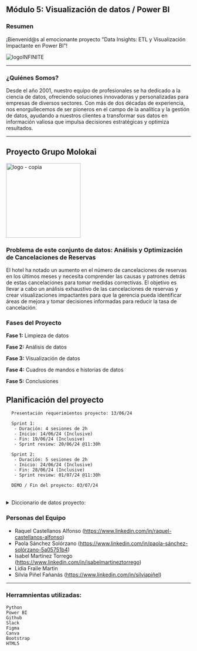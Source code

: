 ## Módulo 5: Visualización de datos / Power BI

### Resumen

¡Bienvenid@s al emocionante proyecto "Data Insights: ETL y Visualización Impactante en Power BI"!

![logoINFINITE](https://github.com/RachelCaste/project-da-promo-H-modulo-4-team-2/assets/99440874/d08b8201-38cd-48c1-93f2-b6b64a0f1a52)

_ _ _

### ¿Quiénes Somos?

Desde el año 2001, nuestro equipo de profesionales se ha dedicado a la ciencia de datos, ofreciendo soluciones innovadoras y personalizadas para empresas de diversos sectores. Con más de dos décadas de experiencia, nos enorgullecemos de ser pioneros en el campo de la analítica y la gestión de datos, ayudando a nuestros clientes a transformar sus datos en información valiosa que impulsa decisiones estratégicas y optimiza resultados.

_ _ _

## Proyecto Grupo Molokai


<img width="203" alt="logo - copia" src="https://github.com/RachelCaste/project-da-promo-H-modulo-4-team-2/assets/99440874/6abf7bc0-3d70-41ae-a2bd-281bfcb22700">

### Problema de este conjunto de datos: Análisis y Optimización de Cancelaciones de Reservas

  <p> El hotel ha notado un aumento en el número de cancelaciones de reservas en los últimos meses y necesita comprender las causas y patrones detrás de estas cancelaciones para tomar medidas correctivas. 
  El objetivo es llevar a cabo un análisis exhaustivo de las cancelaciones de reservas y crear visualizaciones impactantes para que la gerencia pueda identificar áreas de mejora y tomar decisiones informadas 
  para reducir la tasa de cancelación. </p>


### Fases del Proyecto 

**Fase 1:** Limpieza de datos

**Fase 2:** Análisis de datos

**Fase 3:** Visualización de datos

**Fase 4:** Cuadros de mandos e historias de datos

**Fase 5:** Conclusiones

<h2> Planificación del proyecto</h2>

      Presentación requerimientos proyecto: 13/06/24
      
      Sprint 1:
       - Duración: 4 sesiones de 2h 
       - Inicio: 14/06/24 (Inclusive)
       - Fin: 19/06/24 (Inclusive)
       - Sprint review: 20/06/24 @11:30h 
 
      Sprint 2:
       - Duración: 5 sesiones de 2h 
       - Inicio: 24/06/24 (Inclusive)
       - Fin: 28/06/24 (Inclusive)
       - Sprint review: 01/07/24 @11:30h

      DEMO / Fin del proyecto: 03/07/24 

</br>
<details>
  <summary> Diccionario de datos proyecto:</summary>
  </br>
        <table>
            <thead>
                <tr>
                    <th>Columna</th>
                    <th>Descripción</th>
                </tr>
            </thead>
            <tbody>
                   <tr><td>hotel</td><td> Tipo de hotel</td></tr>
                   <tr><td>is_canceled</td><td> Indica si la reserva fue cancelada (True) o no (False)</td></tr>
                   <tr><td>lead_time</td><td> Número de días entre la fecha de reserva y la fecha de llegada al hotel</td></tr>
                   <tr><td>arrival_date_year</td><td> Año de llegada al hotel</td></tr>
                   <tr><td>arrival_date_month</td><td> Mes de llegada al hotel</td></tr>
                   <tr><td>arrival_date_week_number</td><td> Número de la semana de llegada al hotel</td></tr>
                   <tr><td>arrival_date_day_of_month</td><td> Día del mes de llegada al hotel</td></tr>
                   <tr><td>stays_in_weekend_nights</td><td> Número de noches que el cliente se quedó durante el fin de semana</td></tr>
                   <tr><td>stays_in_week_nights</td><td> Número de noches que el cliente se quedó durante la semana</td></tr>
                   <tr><td>adults</td><td> Número de adultos que acompañaban al cliente en la reserva</td></tr>
                   <tr><td>children</td><td> Número de niños que acompañaban al cliente en la reserva</td></tr>
                   <tr><td>babies</td><td> Número de bebés que acompañaban al cliente en la reserva</td></tr>
                   <tr><td>meal</td><td> Tipo de comida incluida en la reserva (BB: Desayuno, HB: Media Pensión, FB: Pensión Completa)</td></tr>
                   <tr><td>country</td><td> País de origen del cliente</td></tr>
                   <tr><td>market_segment</td><td> Segmento de mercado al que pertenece la reserva</td></tr>
                   <tr><td>distribution_channel</td><td> Canal de distribución utilizado para realizar la reserva</td></tr>
                   <tr><td>is_repeated_guest</td><td> Indica si el cliente es un huésped repetido (1) o no (0)</td></tr>
                   <tr><td>previous_cancellations</td><td> Número de reservas canceladas por el cliente antes de esta reserva</td></tr>
                   <tr><td>previous_bookings_not_canceled</td><td> Número de reservas no canceladas por el cliente antes de esta reserva</td></tr>
                   <tr><td>Freserved_room_type</td><td> Tipo de habitación reservada</td></tr>
                   <tr><td>assigned_room_type</td><td> Tipo de habitación asignada en la reserva</td></tr>
                   <tr><td>booking_changes</td><td> Número de cambios realizados en la reserva</td></tr>
                   <tr><td>agent</td><td> Identificador del agente involucrado en la reserva</td></tr>
                   <tr><td>company</td><td> Identificador de la compañía involucrada en la reserva</td></tr>
                   <tr><td>days_in_waiting_list</td><td> Número de días que la reserva estuvo en lista de espera</td></tr>
                   <tr><td>customer_type</td><td> Tipo de cliente que realizó la reserva (Transient, Contract, Group, Transient-Party)</td></tr>
                   <tr><td>adr</td><td> Tarifa promedio diaria pagada por la reserva</td></tr>
                   <tr><td>required_car_parking_spaces</td><td> Número de espacios de estacionamiento requeridos por el cliente</td></tr>
                   <tr><td>total_of_special_requests</td><td> Número total de solicitudes especiales realizadas por el cliente</td>
                   <tr><td>reservation_status</td><td> Estado de la reserva (Check-Out: Salida, Canceled: Cancelada)</td></tr>
                   <tr><td>reservation_status_date</td><td> Fecha del estado de la reserva</td></tr>
            </tbody>
          </table>
</details>

### Personas del Equipo


* Raquel Castellanos Alfonso (https://www.linkedin.com/in/raquel-castellanos-alfonso)
* Paola Sánchez Solórzano (https://www.linkedin.com/in/paola-sánchez-solórzano-5a05751b4)
* Isabel Martínez Torrego (https://www.linkedin.com/in/isabelmartineztorrego)
* Lidia Fraile Martin
* Silvia Piñel Fañanás (https://www.linkedin.com/in/silviapiñel)



_ _ _

### Herramnientas utilizadas:

    Python
    Power BI
    Github
    Slack
    Figma
    Canva
    Bootstrap
    HTML5
